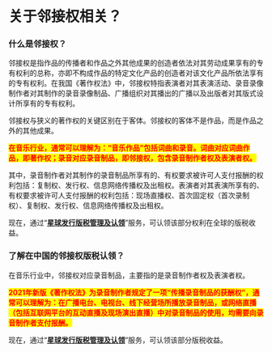 # 关于邻接权相关？

### 什么是邻接权？

邻接权是指作品的传播者和作品之外其他成果的创造者依法对其劳动成果享有的专有权利的总称，亦即不构成作品的特定文化产品的创造者对该文化产品所依法享有的专有权利。在我国《著作权法》中，邻接权特指表演者对其表演活动、录音录像制作者对其制作的录音录像制品、广播组织对其播出的广播以及出版者对其版式设计所享有的专有权利。

邻接权与狭义的著作权的关键区别在于客体。邻接权的客体不是作品，而是作品之外的其他成果。

<mark style="color:red;">**在音乐行业，通常可以理解为：“音乐作品”包括词曲和录音。词曲对应词曲作品，即著作权；录音对应录音制品，即邻接权，包含录音制作者权及表演者权。**</mark>

其中，录音制作者对其制作的录音制品所享有的、有权要求被许可人支付报酬的权利包括：复制权、发行权、信息网络传播权及出租权。表演者对其表演所享有的、有权要求被许可人支付报酬的权利包括：现场直播权、首次固定权（首次录制权）、复制权、发行权、信息网络传播权及出租权。

现在，通过“[**星球发行版税管理及认领**](https://www.kanjian.com/copyright-protection)”服务，可认领该部分权利在全球的版税收益。

### **了解在中国的邻接权版税认领？**  &#x20;

在音乐行业中，邻接权对应录音制品，主要指的是录音制作者权及表演者权。&#x20;

<mark style="color:red;">**2021年新版《著作权法》为录音制作者规定了一项“传播录音制品的获酬权”，通常可以理解为：在广播电台、电视台、线下经营场所播放录音制品，或网络直播（包括互联网平台的互动直播及现场演出直播）中对录音制品的使用，均需要向录音制作者支付报酬。**</mark>&#x20;

现在，通过“[**星球发行版税管理及认领**](https://www.kanjian.com/copyright-protection)”服务，可认领该部分版税收益。                                      \
&#x20;                      &#x20;

